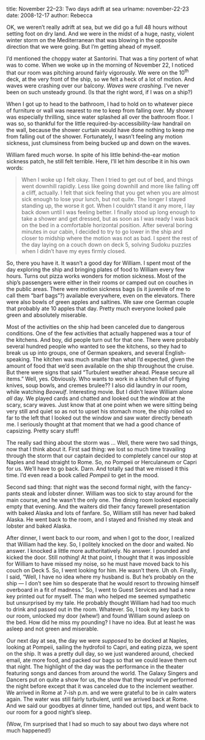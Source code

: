 title: November 22&ndash;23: Two days adrift at sea
urlname: november-22-23
date: 2008-12-17
author: Rebecca

OK, we weren&#x02bc;t really adrift at sea, but we did go a full 48 hours
without setting foot on dry land. And we were in the midst of a huge, nasty,
violent winter storm on the Mediterranean that was blowing in the opposite
direction that we were going. But I&#x02bc;m getting ahead of myself.

I&#x02bc;d mentioned the choppy water at Santorini. That was a tiny portent of
what was to come. When we woke up in the morning of November 22, I noticed that
our room was pitching around fairly vigorously. We were on the 10<sup>th</sup>
deck, at the very front of the ship, so we felt a heck of a lot of motion. And
waves were crashing over our balcony. *Waves were crashing.* I&#x02bc;ve never
been on such unsteady ground. (Is that the right word, if I was on a ship?)

When I got up to head to the bathroom, I had to hold on to whatever piece of
furniture or wall was nearest to me to keep from falling over. My shower was
especially thrilling, since water splashed all over the bathroom floor. I was
so, so thankful for the little required-by-accessibility-law handrail on the
wall, because the shower curtain would have done nothing to keep me from falling
out of the shower. Fortunately, I wasn&#x02bc;t feeling any motion sickness,
just clumsiness from being bucked up and down on the waves.

William fared much worse. In spite of his little behind-the-ear motion sickness
patch, he still felt terrible. Here, I&#x02bc;ll let him describe it in his own
words:

<blockquote class="blockquote pl-3 border-left">
	When I woke up I felt okay. Then I tried to get out of bed, and things went
	downhill rapidly. Less like going downhill and more like falling off a
	cliff, actually. I felt that sick feeling that you get when you are almost
	sick enough to lose your lunch, but not quite. The longer I stayed standing
	up, the worse it got. When I couldn&#x02bc;t stand it any more, I lay back
	down until I was feeling better. I finally stood up long enough to take a
	shower and get dressed, but as soon as I was ready I was back on the bed in
	a comfortable horizontal position. After several boring minutes in our
	cabin, I decided to try to go lower in the ship and closer to midship where
	the motion was not as bad. I spent the rest of the day laying on a couch
	down on deck 5, solving Sudoku puzzles when I didn&#x02bc;t have my eyes
	firmly closed.
</blockquote>

So, there you have it. It wasn&#x02bc;t a good day for William. I spent most of
the day exploring the ship and bringing plates of food to William every few
hours. Turns out pizza works wonders for motion sickness. Most of the
ship&#x02bc;s passengers were either in their rooms or camped out on couches in
the public areas. There were motion sickness bags (is it juvenile of me to call
them &ldquo;barf bags&rdquo;?) available everywhere, even on the elevators.
There were also bowls of green apples and saltines. We saw one German couple
that probably ate 10 apples that day. Pretty much everyone looked pale green and
absolutely miserable.

Most of the activities on the ship had been canceled due to dangerous
conditions. One of the few activities that actually happened was a tour of the
kitchens. And boy, did people turn out for that one. There were probably several
hundred people who wanted to see the kitchens, so they had to break us up into
groups, one of German speakers, and several English-speaking. The kitchen was
much smaller than what I&#x02bc;d expected, given the amount of food that
we&#x02bc;d seen available on the ship throughout the cruise. But there were
signs that said &ldquo;Turbulent weather ahead. Please secure all items.&rdquo;
Well, yes. Obviously. Who wants to work in a kitchen full of flying knives, soup
bowls, and cremes brulee?? I also did laundry in our room, while watching
_Beowulf_. Interesting movie. But I didn&#x02bc;t leave William alone *all* day.
We played cards and chatted and looked out the window at the scary, scary waves.
Just know that at one point when we were sitting being very still and quiet so
as not to upset his stomach more, the ship rolled so far to the left that I
looked out the window and saw water directly beneath me. I seriously thought at
that moment that we had a good chance of capsizing. Pretty scary stuff!

The really sad thing about the storm was &hellip; Well, there were two sad
things, now that I think about it. First sad thing: we lost so much time
travailing through the storm that our captain decided to completely cancel our
stop at Naples and head straight to Rome. So, no Pompeii or Herculaneum or Capri
for us. We&#x02bc;ll have to go back. Darn. And totally sad that we missed it
this time. I&#x02bc;d even read a book called _Pompeii_ to get in the mood.

Second sad thing: that night was the second formal night, with the fancy-pants
steak and lobster dinner. William was too sick to stay around for the main
course, and he wasn&#x02bc;t the only one. The dining room looked especially
empty that evening. And the waiters did their fancy farewell presentation with
baked Alaska and lots of fanfare. So, William still has never had baked Alaska.
He went back to the room, and I stayed and finished my steak and lobster and
baked Alaska.

After dinner, I went back to our room, and when I got to the door, I realized
that William had the key. So, I politely knocked on the door and waited. No
answer. I knocked a little more authoritatively. No answer. I pounded and kicked
the door. Still nothing! At that point, I thought that it was impossible for
William to have missed my noise, so he must have moved back to his couch on Deck
5. So, I went looking for him. He wasn&#x02bc;t there. Uh oh. Finally, I said,
&ldquo;Well, I have no idea where my husband is. But he&#x02bc;s probably on the
ship &mdash; I don&#x02bc;t see him so desperate that he would resort to
throwing himself overboard in a fit of madness.&rdquo; So, I went to Guest
Services and had a new key printed out for myself. The man who helped me seemed
sympathetic but unsurprised by my tale. He probably thought William had had too
much to drink and passed out in the room. Whatever. So, I took my key back to
our room, unlocked my door (whew!) and found William sound asleep on the bed.
How did he miss my pounding? I have no idea. But at least he was asleep and not
green and miserable.

Our next day at sea, the day we were *supposed* to be docked at Naples, looking
at Pompeii, sailing the hydrofoil to Capri, and eating pizza, we spent on the
ship. It was a pretty dull day, so we just wandered around, checked email, ate
more food, and packed our bags so that we could leave them out that night. The
highlight of the day was the performance in the theater featuring songs and
dances from around the world. The Galaxy Singers and Dancers put on quite a show
for us, the show that they would&#x02bc;ve performed the night before except
that it was canceled due to the inclement weather. We arrived in Rome at 7-ish
p.m. and we were grateful to be in calm waters again. The water was still fairly
turbulent, until we arrived back at Rome. And we said our goodbyes at dinner
time, handed out tips, and went back to our room for a good night&#x02bc;s
sleep.

(Wow, I&#x02bc;m surprised that I had so much to say about two days where not
much happened!)
